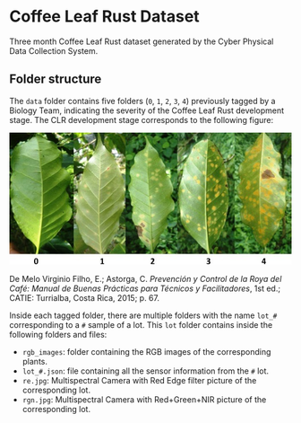 # Coffee Leaf Rust Dataset
Three month Coffee Leaf Rust dataset generated by the Cyber Physical Data Collection System.

## Folder structure

The `data` folder contains five folders (`0`, `1`, `2`, `3`, `4`) previously tagged by a Biology Team, indicating the severity of the Coffee Leaf Rust development stage. The CLR development stage corresponds to the following figure:

![clr_development_stage](resources/clr_devel_stage.jpg)

De Melo Virginio Filho, E.; Astorga, C. _Prevención y Control de la Roya del Café: Manual de Buenas Prácticas para Técnicos y Facilitadores_, 1st ed.; CATIE: Turrialba, Costa Rica, 2015; p. 67.

Inside each tagged folder, there are multiple folders with the name `lot_#` corresponding to a `#` sample of a lot. This `lot` folder contains inside the following folders and files:

- `rgb_images`: folder containing the RGB images of the corresponding plants.
- `lot_#.json`: file containing all the sensor information from the `#` lot.
- `re.jpg`: Multispectral Camera with Red Edge filter picture of the corresponding lot.
- `rgn.jpg`: Multispectral Camera with Red+Green+NIR picture of the corresponding lot.
